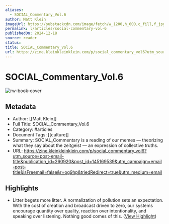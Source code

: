 ```yaml
---
aliases:
  - SOCIAL_Commentary_Vol.6
author: Matt Klein
imageUrl: https://substackcdn.com/image/fetch/w_1200,h_600,c_fill,f_jpg,q_auto:good,fl_progressive:steep,g_auto/https%3A%2F%2Fsubstack-post-media.s3.amazonaws.com%2Fpublic%2Fimages%2Fd7320820-e28c-4832-b26b-42afb0b78dd4_1920x1080.jpeg
permalink: l/articles/social-commentary-vol-6
publishedOn: 2024-12-18
source: reader
status: 
title: SOCIAL_Commentary_Vol.6
url: https://zine.kleinkleinklein.com/p/social_commentary_vol6?utm_source=post-email-title&publication_id=260920&post_id=145169539&utm_campaign=email-post-title&isFreemail=false&r=og9hp&triedRedirect=true&utm_medium=email
---
```

# SOCIAL_Commentary_Vol.6

![rw-book-cover](https://substackcdn.com/image/fetch/w_1200,h_600,c_fill,f_jpg,q_auto:good,fl_progressive:steep,g_auto/https%3A%2F%2Fsubstack-post-media.s3.amazonaws.com%2Fpublic%2Fimages%2Fd7320820-e28c-4832-b26b-42afb0b78dd4_1920x1080.jpeg)

## Metadata

- Author: [[Matt Klein]]
- Full Title: SOCIAL_Commentary_Vol.6
- Category: #articles
- Document Tags: [[culture]]
- Summary: SOCIAL_Commentary is a reading of our memes — theorizing what they say about the zeitgeist — an expression of collective truths.
- URL: https://zine.kleinkleinklein.com/p/social_commentary_vol6?utm_source=post-email-title&publication_id=260920&post_id=145169539&utm_campaign=email-post-title&isFreemail=false&r=og9hp&triedRedirect=true&utm_medium=email

## Highlights

- Litter begets more litter. A normalization of pollution sets an expectation. With the cost of creation and broadcast driven to zero, our systems encourage quantity over quality, reaction over intentionality, and speaking over listening. Nothing good comes of this. ([View Highlight](https://read.readwise.io/read/01jfge43c9p015zpj9ygzgfgrr))
